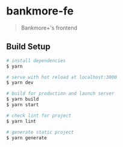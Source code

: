 # bankmore-fe

> Bankmore+'s frontend

## Build Setup

```bash
# install dependencies
$ yarn

# serve with hot reload at localhost:3000
$ yarn dev

# build for production and launch server
$ yarn build
$ yarn start

# check lint for project
$ yarn lint

# generate static project
$ yarn generate
```
